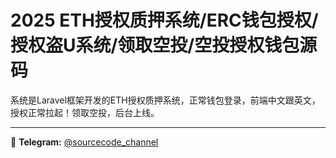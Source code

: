 # 2025 ETH授权质押系统/ERC钱包授权/授权盗U系统/领取空投/空投授权钱包源码

系统是Laravel框架开发的ETH授权质押系统，正常钱包登录，前端中文跟英文，授权正常拉起！领取空投，后台上线。

---
📢 **Telegram:** [@sourcecode_channel](https://t.me/sourcecode_channel)
